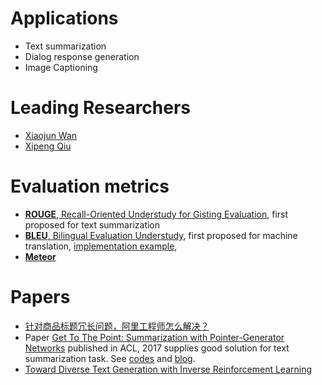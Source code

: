 # Applications
- Text summarization
- Dialog response generation
- Image Captioning

# Leading Researchers
- [Xiaojun Wan](http://59.108.48.5/lcwm/wanxj/)
- [Xipeng Qiu](http://nlp.fudan.edu.cn/xpqiu/)

# Evaluation metrics
- [**ROUGE**, Recall-Oriented Understudy for Gisting Evaluation](http://www.aclweb.org/anthology/W04-1013), first proposed for text summarization
- [**BLEU**, Bilingual Evaluation Understudy](https://www.aclweb.org/anthology/P02-1040.pdf), first proposed for machine translation, [implementation example](https://machinelearningmastery.com/calculate-bleu-score-for-text-python/), 
- [**Meteor**](https://www.cs.cmu.edu/~alavie/METEOR/pdf/meteor-1.5.pdf)


# Papers
- [针对商品标题冗长问题，阿里工程师怎么解决？](https://mp.weixin.qq.com/s/C-Oh0bmpEon1Oeq5M6Q1GQ)
- Paper [Get To The Point: Summarization with Pointer-Generator Networks](https://arxiv.org/pdf/1704.04368.pdf) published in ACL, 2017 supplies good solution for text summarization task. See [codes](https://github.com/abisee/pointer-generator) and [blog](http://www.abigailsee.com/2017/04/16/taming-rnns-for-better-summarization.html).
- [Toward Diverse Text Generation with Inverse Reinforcement Learning](https://arxiv.org/pdf/1804.11258.pdf)
